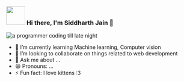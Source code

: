 ### <img src="https://media.giphy.com/media/mGcNjsfWAjY5AEZNw6/giphy.gif" width="50"> Hi there, I'm Siddharth Jain 👋
![a programmer coding till late night](https://media.giphy.com/media/xUA7bdpLxQhsSQdyog/giphy.gif)

- 🌱 I’m currently learning Machine learning, Computer vision
- 👯 I’m looking to collaborate on things related to web development
- 💬 Ask me about ...
- 😄 Pronouns: ...
- ⚡ Fun fact: I love kittens :3

